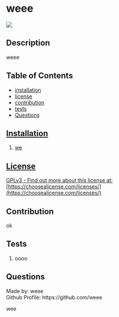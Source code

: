 <h1>weee</h1>
  
  <image src='https://img.shields.io/badge/license-GPLv3-green.svg' />
  
  <h2>Description</h2>
  
  weee

  <h2>Table of Contents</h2>
 <ul>
  <li><a href="#installation">installation</a></li>
    <li><a href="#license">license</a></li>
    <li><a href="#contribution">contribution</a></li>
    <li><a href="#tests">tests</a></li>
    
  <li><a href="#questions">Questions</li>
 </ul>

  <h2 id="installation">Installation</h2>
  <ol>
    <li>we</li> 
    
  </ol>
  

  
 
  
  <h2 id="license">License</h2>

  GPLv3 - Find out more about this license at: [https://choosealicense.com/licenses/](https://choosealicense.com/licenses/)

  <h2 id="contribution">Contribution</h2>
  <p>ok</p>
  
  
  <h2 id="tests">Tests</h2>
  <ol>
    <li>oooo</li> 
    
  </ol>
  


  <h2 id="questions">Questions</h2>
  
  <p> 
  Made by: weee<br />
  Github Profile: https://github.com/weee<br />
  </p>wee
  
